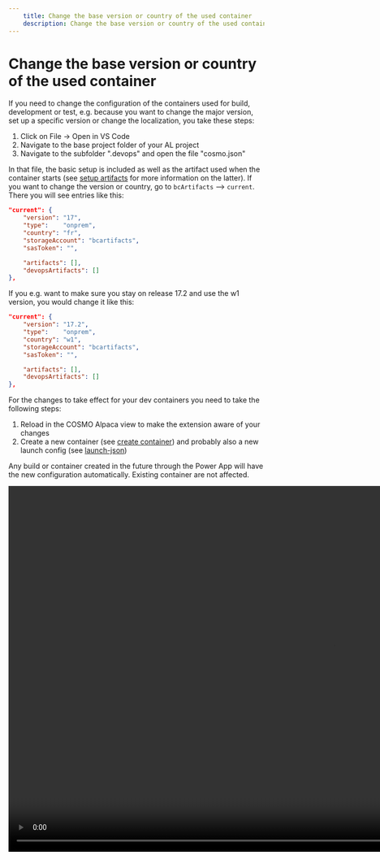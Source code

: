 ```yaml
---
    title: Change the base version or country of the used container
    description: Change the base version or country of the used container
---
```


# Change the base version or country of the used container

If you need to change the configuration of the containers used for build, development or test, e.g. because you want to change the major version, set up a specific version or change the localization, you take these steps:

1. Click on File -> Open in VS Code
1. Navigate to the base project folder of your AL project
1. Navigate to the subfolder ".devops" and open the file "cosmo.json"

In that file, the basic setup is included as well as the artifact used when the container starts (see [setup artifacts][setup-artifacts] for more information on the latter). If you want to change the version or country, go to `bcArtifacts` --> `current`. There you will see entries like this:

```json
"current": {
    "version": "17",
    "type":    "onprem",
    "country": "fr",
    "storageAccount": "bcartifacts",
    "sasToken": "",

    "artifacts": [],
    "devopsArtifacts": []
},
```

If you e.g. want to make sure you stay on release 17.2 and use the w1 version, you would change it like this:

```json
"current": {
    "version": "17.2",
    "type":    "onprem",
    "country": "w1",
    "storageAccount": "bcartifacts",
    "sasToken": "",

    "artifacts": [],
    "devopsArtifacts": []
},
```

For the changes to take effect for your dev containers you need to take the following steps:

1. Reload in the COSMO Alpaca view to make the extension aware of your changes
1. Create a new container (see [create container][create-container]) and probably also a new launch config (see [launch-json][launch-json])

Any build or container created in the future through the Power App will have the new configuration automatically. Existing container are not affected.

<video width="1280px" height="720px" controls>
  <source src="../media/vsc-extension-change-container.mp4" type="video/mp4">
  Your browser does not support the video tag.
</video>

[setup-artifacts]:  setup-artifacts.md
[create-container]: ../vsc-extension/create-container.md
[launch-json]:      ../vsc-extension/create-launch-json.md
